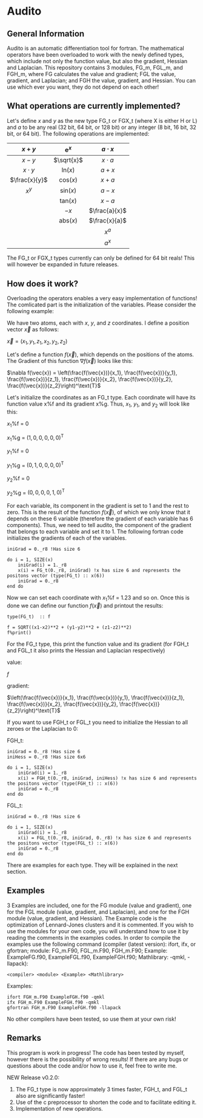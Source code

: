 # Audito
## General Information
Audito is an automatic differentiation tool for fortran. The mathematical operators have been overloaded to work with the newly defined types, which include not only the function value, but also the gradient, Hessian and Laplacian. This repository contains 3 modules, FG_m, FGL_m, and FGH_m, where FG calculates the value and gradient; FGL the value, gradient, and Laplacian; and FGH the value, gradient, and Hessian. You can use which ever you want, they do not depend on each other!
## What operations are currently implemented?
Let's define $x$ and $y$ as the new type FG_t or FGX_t (where X is either H or L) and $a$ to be any real (32 bit, 64 bit, or 128 bit) or any integer (8 bit, 16 bit, 32 bit, or 64 bit). The following operations are implemented:

| $x+y$ | $\text{e}^x$ | $a\cdot x$ |
| :---: | :---: | :---: |
| $x-y$ | $\sqrt{x}$ | $x\cdot a$ |
| $x\cdot y$ | $\text{ln}(x)$ |  $a + x$ |
|  $\frac{x}{y}$ | $\text{cos}(x)$ |  $x + a$ |
| $x^y$ | $\text{sin}(x)$ | $a - x$ |
|  | $\text{tan}(x)$ | $x - a$ |
|  | $-x$ | $\frac{a}{x}$ |
|  | $\text{abs}(x)$ | $\frac{x}{a}$ |
|  |  | $x^a$ |
|  |  | $a^x$ |


The FG_t or FGX_t types currently can only be defined for 64 bit reals! This will however be expanded in future releases.
## How does it work?
Overloading the operators enables a very easy implementation of functions! The comlicated part is the initialization of the variables. Please consider the following example:

We have two atoms, each with $x$, $y$, and $z$ coordinates. I define a position vector $\vec{x}$ as follows:

$\vec{x} = (x_1, y_1, z_1, x_2, y_2, z_2)$

Let's define a function $f(\vec{x})$, which depends on the positions of the atoms. The Gradient of this function $\nabla f(\vec{x})$ looks like this:

$\nabla f(\vec{x}) = \left(\frac{f(\vec{x})}{x_1}, \frac{f(\vec{x})}{y_1}, \frac{f(\vec{x})}{z_1}, \frac{f(\vec{x})}{x_2}, \frac{f(\vec{x})}{y_2}, \frac{f(\vec{x})}{z_2}\right)^\text{T}$

Let's initialize the coordinates as an FG_t type. Each coordinate will have its function value x%f and its gradient x%g. Thus, $x_1$, $y_1$, and $y_2$ will look like this:

$x_1$%f = 0

$x_1$%g = $\left(1, 0, 0, 0, 0, 0\right)^\text{T}$

$y_1$%f = 0

$y_1$%g = $\left(0, 1, 0, 0, 0, 0\right)^\text{T}$

$y_2$%f = 0

$y_2$%g = $\left(0, 0, 0, 0, 1, 0\right)^\text{T}$

For each variable, its component in the gradient is set to 1 and the rest to zero. This is the result of the function $f(\vec{x})$, of which we only know that it depends on these 6 variable (therefore the gradient of each variable has 6 components). Thus, we need to tell audito, the component of the gradient that belongs to each variable and set it to 1. The following fortran code initializes the gradients of each of the variables.
```
iniGrad = 0._r8 !Has size 6

do i = 1, SIZE(x)
    iniGrad(i) = 1._r8
    x(i) = FG_t(0._r8, iniGrad) !x has size 6 and represents the positons vector (type(FG_t) :: x(6))
    iniGrad = 0._r8
end do
```
Now we can set each coordinate with $x_1$%f = 1.23 and so on. Once this is done we can define our function $f(\vec{x})$ and printout the results:
```
type(FG_t)  :: f

f = SQRT((x1-x2)**2 + (y1-y2)**2 + (z1-z2)**2)
f%print()
```
For the FG_t type, this print the function value and its gradient (for FGH_t and FGL_t it also prints the Hessian and Laplacian respectively)

value:

$f$

gradient:

$\left(\frac{f(\vec{x})}{x_1}, \frac{f(\vec{x})}{y_1}, \frac{f(\vec{x})}{z_1}, \frac{f(\vec{x})}{x_2}, \frac{f(\vec{x})}{y_2}, \frac{f(\vec{x})}{z_2}\right)^\text{T}$

If you want to use FGH_t or FGL_t you need to initialize the Hessian to all zeroes or the Laplacian to 0:

FGH_t:
```
iniGrad = 0._r8 !Has size 6
iniHess = 0._r8 !Has size 6x6

do i = 1, SIZE(x)
    iniGrad(i) = 1._r8
    x(i) = FGH_t(0._r8, iniGrad, iniHess) !x has size 6 and represents the positons vector (type(FGH_t) :: x(6))
    iniGrad = 0._r8
end do
```
FGL_t:
```
iniGrad = 0._r8 !Has size 6

do i = 1, SIZE(x)
    iniGrad(i) = 1._r8
    x(i) = FGL_t(0._r8, iniGrad, 0._r8) !x has size 6 and represents the positons vector (type(FGL_t) :: x(6))
    iniGrad = 0._r8
end do
```
There are examples for each type. They will be explained in the next section.

## Examples
3 Examples are included, one for the FG module (value and gradient), one for the FGL module (value, gradient, and Laplacian), and one for the FGH module (value, gradient, and Hessian). The Example code is the optimization of Lennard-Jones clusters and it is commented. If you wish to use the modules for your own code, you will understand how to use it by reading the comments in the examples codes. In order to compile the examples use the following command (compiler (latest version): ifort, ifx, or gfortran; module: FG_m.F90, FGL_m.F90, FGH_m.F90; Example: ExampleFG.f90, ExampleFGL.f90, ExampleFGH.f90; Mathlibrary: -qmkl, -llapack):
```
<compiler> <module> <Example> <Mathlibrary>
```
Examples:
```
ifort FGH_m.F90 ExampleFGH.f90 -qmkl
ifx FGH_m.F90 ExampleFGH.f90 -qmkl
gfortran FGH_m.F90 ExampleFGH.f90 -llapack
```

No other compilers have been tested, so use them at your own risk! 
## Remarks
This program is work in progress! The code has been tested by myself, however there is the possibility of wrong results! If there are any bugs or questions about the code and/or how to use it, feel free to write me.

NEW Release v0.2.0:
1. The FG_t type is now approximately 3 times faster, FGH_t, and FGL_t also are significantly faster!
2. Use of the c preprocessor to shorten the code and to facilitate editing it.
3. Implementation of new operations.
